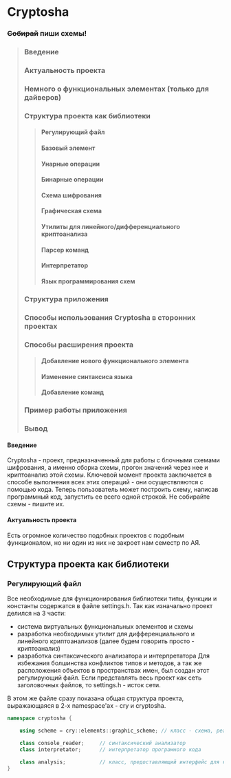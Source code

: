 # Cryptosha

### ~~Собирай~~ пиши схемы!



> ### Введение
> ### Актуальность проекта
> ### Немного о функциональных элементах (только для дайверов)
> ### Структура проекта как библиотеки
> > #### Регулирующий файл
> > #### Базовый элемент
> > #### Унарные операции
> > #### Бинарные операции
> > #### Схема шифрования
> > #### Графическая схема
> > #### Утилиты для линейного/дифференциального криптоанализа
> > #### Парсер команд
> > #### Интерпретатор
> > #### Язык программирования схем
> ### Структура приложения
> ### Способы использования Cryptosha в сторонних проектах
> ### Способы расширения проекта
> > #### Добавление нового функционального элемента
> > #### Изменение синтаксиса языка
> > #### Добавление команд
> ### Пример работы приложения 
> ### Вывод 



#### Введение 
Cryptosha - проект, предназначенный для работы с блочными схемами шифрования, а именно сборка схемы, прогон значений через нее и криптоанализ этой схемы. 
Ключевой момент проекта заключается в способе выполнения всех этих операций - они осуществляются с помощью кода. Теперь пользователь может построить схему, 
написав программный код, запустить ее всего одной строкой. Не собирайте схемы - пишите их. 

#### Актуальность проекта 
Есть огромное количество подобных проектов с подобным функционалом, но ни один из них не закроет нам семестр по АЯ.

## Структура проекта как библиотеки
### Регулирующий файл

Все необходимые для функционирования библиотеки типы, функции и константы содержатся в файле settings.h. Так как изначально проект делился на 3 части:
- система виртуальных функциональных элементов и схемы
- разработка необходимых утилит для дифференциального и линейного криптоанализов (далее будем говорить просто - криптоанализ)
- разработка синтаксического анализатора и интерпретатора 
Для избежания болшинства конфликтов типов и методов, а так же расположения объектов в пространствах имен, был создан этот регулирующий файл. Если представлять весь проект как сеть заголовочных файлов, то settings.h - исток сети.

В этом же файле сразу показана общая структура проекта, выражающаяся в 2-х namespace'ах - cry и cryptosha.
```c++
namespace cryptosha {

	using scheme = cry::elements::graphic_scheme; // класс - схема, реализующая блочный шифр

	class console_reader;     // синтаксический анализатор
	class interpretator;      // интерпретатор програмного кода

	class analysis;           // класс, предоставляющий интерфейс для криптоанализа
}
```
